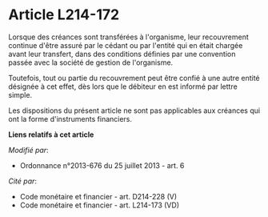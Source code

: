# Article L214-172

Lorsque des créances sont transférées à l'organisme, leur recouvrement continue d'être assuré par le cédant ou par l'entité
qui en était chargée avant leur transfert, dans des conditions définies par une convention passée avec la société de gestion
de l'organisme.

Toutefois, tout ou partie du recouvrement peut être confié à une autre entité désignée à cet effet, dès lors que le débiteur
en est informé par lettre simple.

Les dispositions du présent article ne sont pas applicables aux créances qui ont la forme d'instruments financiers.

**Liens relatifs à cet article**

_Modifié par_:

  - Ordonnance n°2013-676 du 25 juillet 2013 - art. 6

_Cité par_:

  - Code monétaire et financier - art. D214-228 (V)
  - Code monétaire et financier - art. L214-173 (VD)
